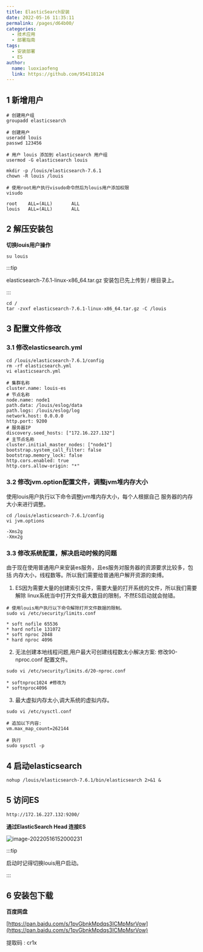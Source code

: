```yaml
---
title: ElasticSearch安装
date: 2022-05-16 11:35:11
permalink: /pages/d64b00/
categories:
  - 技术应用
  - 部署指南 
tags:
  - 安装部署
  - ES
author: 
  name: luoxiaofeng
  link: https://github.com/954118124
---
```




## 1 新增用户

````shell
# 创建用户组
groupadd elasticsearch

# 创建用户
useradd louis 
passwd 123456

# 用户 louis 添加到 elasticsearch 用户组
usermod -G elasticsearch louis
````

````shell
mkdir -p /louis/elasticsearch-7.6.1
chown -R louis /louis
````

````shell
# 使用root用户执行visudo命令然后为louis用户添加权限
visudo
````

````text
root    ALL=(ALL)       ALL
louis   ALL=(ALL)       ALL
````

<!-- more -->

## 2 解压安装包

**切换louis用户操作**

````shell
su louis
````

:::tip

elasticsearch-7.6.1-linux-x86_64.tar.gz 安装包已先上传到 / 根目录上。

:::

````shell
cd /
tar -zvxf elasticsearch-7.6.1-linux-x86_64.tar.gz -C /louis
````



## 3 配置文件修改
### 3.1 修改elasticsearch.yml
````shell
cd /louis/elasticsearch-7.6.1/config
rm -rf elasticsearch.yml
vi elasticsearch.yml
````

````shell
# 集群名称
cluster.name: louis-es
# 节点名称
node.name: node1
path.data: /louis/eslog/data
path.logs: /louis/eslog/log
network.host: 0.0.0.0
http.port: 9200
# 服务器IP
discovery.seed_hosts: ["172.16.227.132"]
# 主节点名称
cluster.initial_master_nodes: ["node1"]
bootstrap.system_call_filter: false
bootstrap.memory_lock: false
http.cors.enabled: true
http.cors.allow-origin: "*"
````


### 3.2 修改jvm.option配置文件，调整jvm堆内存大小

使用louis用户执行以下命令调整jvm堆内存大小，每个人根据自己 服务器的内存大小来进行调整。

````shell
cd /louis/elasticsearch-7.6.1/config
vi jvm.options
````

````shell
‐Xms2g
‐Xmx2g
````


### 3.3 修改系统配置，解决启动时候的问题

由于现在使用普通用户来安装es服务，且es服务对服务器的资源要求比较多，包括 内存大小，线程数等。所以我们需要给普通用户解开资源的束缚。

1. ES因为需要大量的创建索引文件，需要大量的打开系统的文件，所以我们需要解除 linux系统当中打开文件最大数目的限制，不然ES启动就会抛错。

````shell
# 使用louis用户执行以下命令解除打开文件数据的限制。
sudo vi /etc/security/limits.conf
````

````shell
* soft nofile 65536
* hard nofile 131072
* soft nproc 2048
* hard nproc 4096
````

2. 无法创建本地线程问题,用户最大可创建线程数太小解决方案: 修改90-nproc.conf 配置文件。

````shell
sudo vi /etc/security/limits.d/20-nproc.conf
````

````shell
* softnproc1024 #修改为
* softnproc4096
````

3. 最大虚拟内存太小,调大系统的虚拟内存。

````shell
sudo vi /etc/sysctl.conf
````

````shell
# 追加以下内容:
vm.max_map_count=262144
````

````shell
# 执行
sudo sysctl -p
````

## 4 启动elasticsearch

````shell
nohup /louis/elasticsearch-7.6.1/bin/elasticsearch 2>&1 &
````

## 5 访问ES

````text
http://172.16.227.132:9200/
````

**通过ElasticSearch Head 连接ES**

![image-20220516152000231](http://media.luoxiaofeng.cn/blog/img/image-20220516152000231.png)

:::tip

启动时记得切换louis用户启动。

:::

## 6 安装包下载

**百度网盘**

[https://pan.baidu.com/s/1pvGbnkMpdqs3ICMpMsrVow](https://pan.baidu.com/s/1pvGbnkMpdqs3ICMpMsrVow)

提取码 : cr1x
